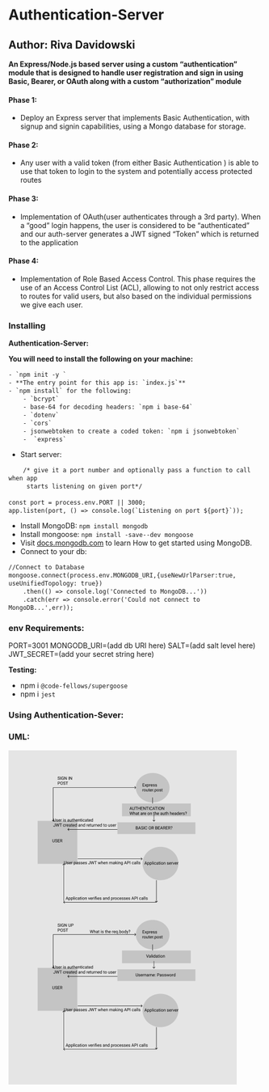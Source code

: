 
# Authentication-Server

## Author: Riva Davidowski

**An Express/Node.js based server using a custom “authentication” module that is designed to handle user registration and sign in using Basic, Bearer, or OAuth along with a custom “authorization” module**


#### Phase 1:

- Deploy an Express server that implements Basic Authentication, with signup and signin capabilities, using a Mongo database for storage.
  
#### Phase 2: 

- Any user with a valid token (from either Basic Authentication ) is able to use that token to login to the system and potentially access protected routes

#### Phase 3: 

- Implementation of OAuth(user authenticates through a 3rd party). When a “good” login happens, the user is considered to be “authenticated” and our auth-server generates a JWT signed “Token” which is returned to the application

#### Phase 4:

- Implementation of Role Based Access Control. This phase requires the use of an Access Control List (ACL), allowing to not only restrict access to routes for valid users, but also based on the individual permissions we give each user.


### Installing

**Authentication-Server:**

**You will need to install the following on your machine:**

    - `npm init -y `
    - **The entry point for this app is: `index.js`**
    - `npm install` for the following:
        - `bcrypt`
        - base-64 for decoding headers: `npm i base-64`
        - `dotenv`
        - `cors`
        - jsonwebtoken to create a coded token: `npm i jsonwebtoken`
        -  `express`

- Start server:

```
    /* give it a port number and optionally pass a function to call when app
     starts listening on given port*/

const port = process.env.PORT || 3000;
app.listen(port, () => console.log(`Listening on port ${port}`));

```

- Install MongoDB: `npm install mongodb`
- Install mongoose: `npm install -save--dev mongoose`
- Visit [docs.mongodb.com](https://docs.mongodb.com/manual/tutorial/getting-started/) to learn How to get started using MongoDB.
- Connect to your db:

```
//Connect to Database
mongoose.connect(process.env.MONGODB_URI,{useNewUrlParser:true, useUnifiedTopology: true})
    .then(() => console.log('Connected to MongoDB...'))
    .catch(err => console.error('Could not connect to MongoDB...',err));

```
### env Requirements:

PORT=3001
MONGODB_URI=(add db URI here)
SALT=(add salt level here)
JWT_SECRET=(add your secret string here)


**Testing:**

- npm i `@code-fellows/supergoose`
- npm i `jest`


### Using Authentication-Sever:







### UML:


![Auth](AUTH.png)


